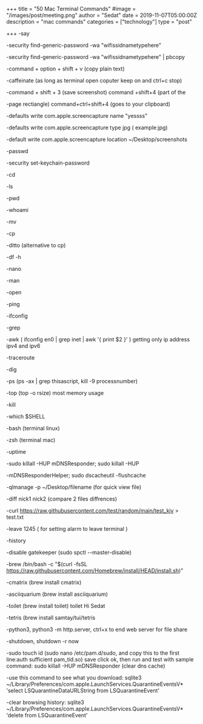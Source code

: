 +++
title = "50 Mac Terminal Commands"
#image = "/images/post/meeting.png"
author = "Sedat"
date = 2019-11-07T05:00:00Z
description = "mac commands"
categories = ["technology"]
type = "post"

+++
-say

-security find-generic-password -wa "wifissidnametypehere"

-security find-generic-password -wa "wifissidnametypehere" | pbcopy

-command + option + shift + v (copy plain text)

-caffeinate (as long as terminal open coputer keep on and ctrl+c stop)

-command + shift + 3 (save screenshot) command +shift+4 (part of the 

-page rectiangle) command+ctrl+shift+4 (goes to your clipboard)

-defaults write com.apple.screencapture name "yessss"

-defaults write com.apple.screencapture type jpg ( example:jpg)

-default write com.apple.screencapture location ~/Desktop/screenshots

-passwd

-security set-keychain-password

-cd

-ls

-pwd

-whoami

-mv

-cp

-ditto (alternative to cp)

-df -h

-nano

-man

-open

-ping

-ifconfig

-grep

-awk ( ifconfig en0 | grep inet | awk '{ print $2 }' ) getting only ip 
address ipv4 and ipv6

-traceroute

-dig

-ps (ps -ax | grep thisascript, kill -9 processnumber)

-top (top -o rsize) most memory usage

-kill

-which $SHELL

-bash (terminal linux)

-zsh (terminal mac)

-uptime

-sudo killall -HUP mDNSResponder; sudo killall -HUP 

-mDNSResponderHelper; sudo dscacheutil -flushcache

-qlmanage -p ~/Desktop/filename (for quick view file)

-diff nick1 nick2 (compare 2 files diffrences)

-curl https://raw.githubusercontent.com/test/random/main/test_kjv > test.txt

-leave 1245 ( for setting alarm to leave terminal )

-history

-disable gatekeeper (sudo spctl --master-disable)

-brew /bin/bash -c "$(curl -fsSL https://raw.githubusercontent.com/Homebrew/install/HEAD/install.sh)"

-cmatrix (brew install cmatrix)

-asciiquarium (brew install asciiquarium)

-toilet (brew install toilet) toilet Hi Sedat

-tetris (brew install samtay/tui/tetris

-python3, python3 -m http.server, ctrl+x to end web server for file share

-shutdown, shutdown -r now

-sudo touch id (sudo nano /etc/pam.d/sudo, and copy this to the first line:auth sufficient pam_tid.so) save click ok, then run and test with sample command: sudo killall -HUP mDNSResponder (clear dns cache)

-use this command to see what you download:
sqlite3 ~/Library/Preferences/com.apple.LaunchServices.QuarantineEventsV* 'select LSQuarantineDataURLString from LSQuarantineEvent'

-clear browsing history:
sqlite3 ~/Library/Preferences/com.apple.LaunchServices.QuarantineEventsV* 'delete from LSQuarantineEvent'















